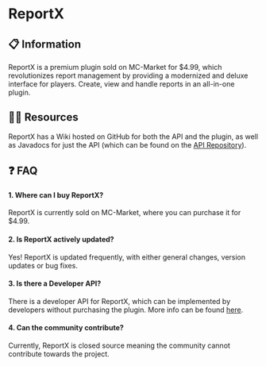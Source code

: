 # ReportX

## 📋 Information 
ReportX is a premium plugin sold on MC-Market for $4.99, which revolutionizes report management by providing a modernized and deluxe interface for players. Create, view and handle reports in an all-in-one plugin.

## 👩‍💻 Resources
ReportX has a Wiki hosted on GitHub for both the API and the plugin, as well as Javadocs for just the API (which can be found on the [API Repository](https://github.com/ReportX-spigot/ReportX-API)).

## ❓ FAQ 
#### 1. Where can I buy ReportX?
ReportX is currently sold on MC-Market, where you can purchase it for $4.99.

#### 2. Is ReportX actively updated?
Yes! ReportX is updated frequently, with either general changes, version updates or bug fixes.

#### 3. Is there a Developer API?
There is a developer API for ReportX, which can be implemented by developers without purchasing the plugin. More info can be found [here](https://github.com/ReportX-spigot/ReportX-API).

#### 4. Can the community contribute?
Currently, ReportX is closed source meaning the community cannot contribute towards the project.
<!--

**Here are some ideas to get you started:**

🙋‍♀️ A short introduction - what is your organization all about?
🌈 Contribution guidelines - how can the community get involved?
👩‍💻 Useful resources - where can the community find your docs? Is there anything else the community should know?
🍿 Fun facts - what does your team eat for breakfast?
🧙 Remember, you can do mighty things with the power of [Markdown](https://docs.github.com/github/writing-on-github/getting-started-with-writing-and-formatting-on-github/basic-writing-and-formatting-syntax)
-->
